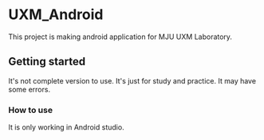 # UXM_Android
This project is making android application for MJU UXM Laboratory.

## Getting started
It's not complete version to use. It's just for study and practice. 
It may have some errors.

### How to use
It is only working in Android studio. 
